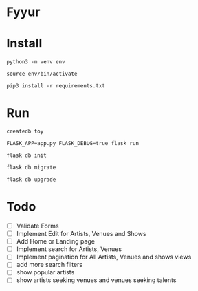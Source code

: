 # Fyyur

# Install

```
python3 -m venv env
```

```
source env/bin/activate
```

```
pip3 install -r requirements.txt
```

# Run

`createdb toy`

`FLASK_APP=app.py FLASK_DEBUG=true flask run`

`flask db init`

`flask db migrate`

`flask db upgrade`

# Todo

- [ ] Validate Forms
- [ ] Implement Edit for Artists, Venues and Shows
- [ ] Add Home or Landing page
- [ ] Implement search for Artists, Venues
- [ ] Implement pagination for All Artists, Venues and shows views
- [ ] add more search filters
- [ ] show popular artists
- [ ] show artists seeking venues and venues seeking talents
